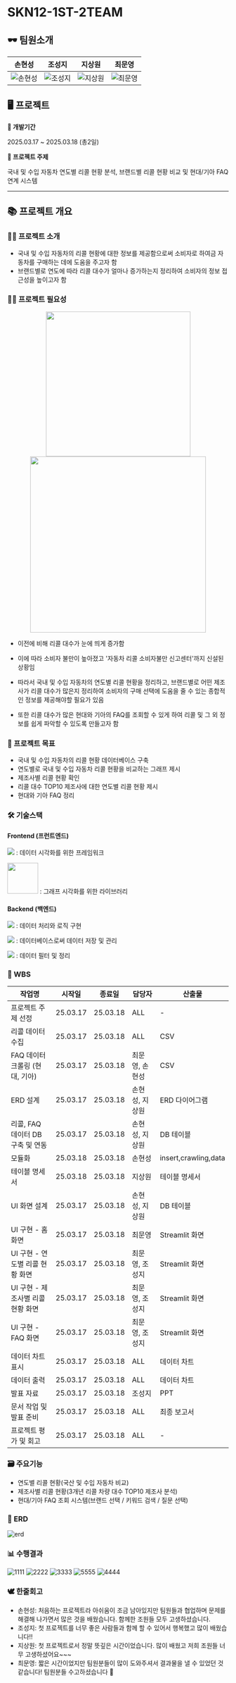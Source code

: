 # SKN12-1ST-2TEAM

## 🕶️ 팀원소개

| 손현성 | 조성지 | 지상원 | 최문영 |
|--------|--------|--------|--------|
| ![손현성](https://i.namu.wiki/i/q1uuA31r8Tpg3IQpSH9ZyAj0Yzs8FwQAxDLJhM8XMOEXSLG2X_6luRTahILasJ1PPBwQ3K3qLXR2OlGIhMUiXXYAcVa1ZoNxdSccik0wIVCAetq7yQunjXitgQGjeVZJ-qev0Q-ULb4yzwqf06htzQ.webp) | ![조성지](https://i.namu.wiki/i/rvnhAwIEZNyFekdqyDUAZfvZcQ66lRxeERcG5U6LUUVX2PLMF8AEfb9MvER_sQ_Hp5PHbhvmXW2ZZjEqW2HUwP5UkJW_WOo9ezL8ugdu1pP3nKywd32Q6SLFRBlTolGDIEftDMpDtgfpEQtjbM0QWw.webp) | ![지상원](https://i.namu.wiki/i/ouF0f9KhvkskDPi4d9Kx4Y8O5chd0ykB_9-Kqdjec_eYNzbXFMFOc_pBLSAsEcxzKypQimmmm8azbAQudNv6v0v1S7gBxUm8AJB3w3Oy0ldD-bwE76Wka_Z3jzkIGgupYa5337Vi34SeYpCF-JUUkQ.webp) | ![최문영](https://i.namu.wiki/i/SyCZk2aeCocaqw-mI-Tkxgfd2LhRBdpr6OgDkgqovtsS9YPQat-qu_xiYYFrVqVjvCfZt7dqyZc5trdV0J-F9qqoYlfqtrZZx6n1_thuq6jH6XXbGiZ4h-AsG8O0hp2HRz4OjD6nUB9hUvPj-WSAqQ.webp) | 



 
 ## 🖥️ 프로젝트
 
 **📅 개발기간**
 
 2025.03.17 ~ 2025.03.18 (총2일)
 
 **🏅 프로젝트 주제**
 
 국내 및 수입 자동차 연도별 리콜 현황 분석, 브랜드별 리콜 현황 비교 및 현대/기아 FAQ 연계 시스템
 
 ---
 
 ## 📚 프로젝트 개요
 ### 💁‍♀️ 프로젝트 소개
 - 국내 및 수입 자동차의 리콜 현황에 대한 정보를 제공함으로써 소비자로 하여금 자동차를 구매하는 데에 도움을 주고자 함
 - 브랜드별로 연도에 따라 리콜 대수가 얼마나 증가하는지 정리하여 소비자의 정보 접근성을 높이고자 함
 
 ### 🏋️‍♀️ 프로젝트 필요성

<div align="center">
  <img src="https://github.com/user-attachments/assets/67569c61-d39d-45f2-abf2-3b4d3ae7c36b" width="329" />
  <img src="https://github.com/user-attachments/assets/9e9ec374-2277-4529-896d-1a71cf6f5c9a" width="400" />
</div>
 
 - 이전에 비해 리콜 대수가 눈에 띄게 증가함
   
 - 이에 따라 소비자 불만이 높아졌고 '자동차 리콜 소비자불만 신고센터'까지 신설된 상황임
   
 - 따라서 국내 및 수입 자동차의 연도별 리콜 현황을 정리하고, 브랜드별로 어떤 제조사가 리콜 대수가 많은지 정리하여 소비자의 구매 선택에 도움을 줄 수 있는 종합적인 정보를 제공해야할 필요가 있음
 - 또한 리콜 대수가 많은 현대와 기아의 FAQ를 조회할 수 있게 하여 리콜 및 그 외 정보를 쉽게 파악할 수 있도록 만들고자 함

 ### 🚀 프로젝트 목표
 - 국내 및 수입 자동차의 리콜 현황 데이터베이스 구축
 - 연도별로 국내 및 수입 자동차 리콜 현황을 비교하는 그래프 제시
 - 제조사별 리콜 현황 확인
 - 리콜 대수 TOP10 제조사에 대한 연도별 리콜 현황 제시
 - 현대와 기아 FAQ 정리

 ### 🛠️ 기술스택
 #### Frontend (프런트엔드)
 <img               src="https://camo.githubusercontent.com/04238263fbe1f4f062268272b52949cf8b78089042905addc0e141e7931e66ee/687474703a2f2f696d672e736869656c64732e696f2f62616467652f53747265616d6c69742d4646344234423f7374796c653d666c6174266c6f676f3d53747265616d6c6974266c6f676f436f6c6f723d7768697465" /> :  데이터 시각화를 위한 프레임워크

 <img src="https://img.shields.io/badge/plotly-%233F4F75?style=for-the-badge&logo=plotly&logoColor=white" width = "70"> : 그래프 시각화를 위한 라이브러리

 #### Backend (백엔드)
 <img src="https://camo.githubusercontent.com/56290d7eb149acd99d843348e14ab97c5d8b29c6ff49c0057068bb99df658229/68747470733a2f2f696d672e736869656c64732e696f2f62616467652f507974686f6e2d3337373641423f7374796c653d666c61742d737175617265266c6f676f3d507974686f6e266c6f676f436f6c6f723d7768697465" /> : 데이터 처리와 로직 구현
 
 <img src="https://camo.githubusercontent.com/9a21b627eec60e85dcb70a6d1c1bce663c02424adf1033831c49aac48c72639c/68747470733a2f2f696d672e736869656c64732e696f2f62616467652f6d7973716c2d3434373941313f7374796c653d666c61742d737175617265266c6f676f3d4d7953514c266c6f676f436f6c6f723d7768697465" /> : 데이터베이스로써 데이터 저장 및 관리

 <img src="https://camo.githubusercontent.com/ab59477fbe5a806a3e6dfcafa560e3fb813781482937dd2ed3feb5b8cdcae4b4/687474703a2f2f696d672e736869656c64732e696f2f62616467652f50616e6461732d3135303435383f7374796c653d666c6174266c6f676f3d50616e646173266c6f676f436f6c6f723d7768697465" /> : 데이터 필터 및 정리


 ### 📝 WBS
| 작업명 | 시작일 | 종료일 | 담당자 | 산출물 |
|---|---|---|---|---|
| 프로젝트 주제 선정 | 25.03.17 | 25.03.18 | ALL | - |
| 리콜 데이터 수집 | 25.03.17 | 25.03.18 | ALL | CSV |
| FAQ 데이터 크롤링 (현대, 기아) | 25.03.17 | 25.03.18 | 최문영, 손현성 | CSV |
| ERD 설계 | 25.03.17 | 25.03.18 | 손현성, 지상원 | ERD 다이어그램 |
| 리콜, FAQ 데이터 DB 구축 및 연동 | 25.03.17 | 25.03.18 | 손현성, 지상원 | DB 테이블 |
| 모듈화 | 25.03.18 | 25.03.18 | 손현성 | insert,crawling,data |
| 테이블 명세서 | 25.03.18 | 25.03.18 | 지상원 | 테이블 명세서 |
| UI 화면 설계 | 25.03.17 | 25.03.18 | 손현성, 지상원 | DB 테이블 |
| UI 구현 - 홈 화면 | 25.03.17 | 25.03.18 | 최문영 | Streamlit 화면 |
| UI 구현 - 연도별 리콜 현황 화면 | 25.03.17 | 25.03.18 | 최문영, 조성지 | Streamlit 화면 |
| UI 구현 - 제조사별 리콜 현황 화면 | 25.03.17 | 25.03.18 | 최문영, 조성지 | Streamlit 화면 |
| UI 구현 - FAQ 화면 | 25.03.17 | 25.03.18 | 최문영, 조성지 | Streamlit 화면 |
| 데이터 차트 표시 | 25.03.17 | 25.03.18 | ALL | 데이터 차트 |
| 데이터 출력 | 25.03.17 | 25.03.18 | ALL | 데이터 차트 |
| 발표 자료 | 25.03.17 | 25.03.18 | 조성지 | PPT |
| 문서 작업 및 발표 준비 | 25.03.17 | 25.03.18 | ALL | 최종 보고서 |
| 프로젝트 평가 및 회고 | 25.03.17 | 25.03.18 | ALL | - |

 ### 🗃️ 주요기능
- 연도별 리콜 현황(국산 및 수입 자동차 비교)
- 제조사별 리콜 현황(3개년 리콜 차량 대수 TOP10 제조사 분석)
- 현대/기아 FAQ 조회 시스템(브랜드 선택 / 키워드 검색 / 질문 선택)

 ### 📜 ERD
![erd](https://github.com/user-attachments/assets/dfbb57c5-5ef4-49a5-bea6-979773f6fcb1)

 ### 📊 수행결과
![1111](https://github.com/user-attachments/assets/7beb71eb-6b5b-48bf-9180-1f5a587662ab)
![2222](https://github.com/user-attachments/assets/5ea0721d-d8da-446d-85da-74f226e57e29)
![3333](https://github.com/user-attachments/assets/9793424b-0349-48fc-b42e-fa4c9371e4d5)
![5555](https://github.com/user-attachments/assets/354a63d0-f395-4490-8e34-fd40982331bd)
![4444](https://github.com/user-attachments/assets/923f31fc-8c3d-4e7b-be38-69c622776bbb)

 ### 🕊️ 한줄회고
- 손현성: 처음하는 프로젝트라 아쉬움이 조금 남아있지만 팀원들과 협업하며 문제를 해결해 나가면서 많은 것을 배웠습니다. 함께한 조원들 모두 고생하셨습니다.
- 조성지: 첫 프로젝트를 너무 좋은 사람들과 함께 할 수 있어서 행복했고 많이 배웠습니다!!
- 지상원: 첫 프로젝트로서 정말 뜻깊은 시간이었습니다. 많이 배웠고 저희 조원들 너무 고생하셨어요~~~
- 최문영: 짧은 시간이었지만 팀원분들이 많이 도와주셔서 결과물을 낼 수 있었던 것 같습니다!  팀원분들 수고하셨습니다 🥹

 
